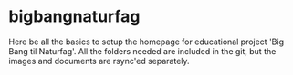# bigbangnaturfag
Here be all the basics to setup the homepage for educational project 'Big Bang til Naturfag'.
All the folders needed are included in the git, but the images and documents are rsync'ed separately.
